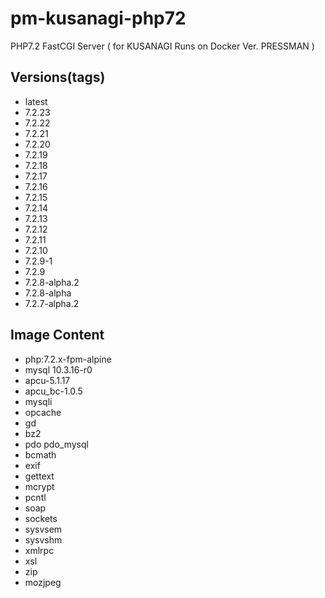 # pm-kusanagi-php72
PHP7.2 FastCGI Server ( for KUSANAGI Runs on Docker Ver. PRESSMAN )

## Versions(tags)

- latest
- 7.2.23
- 7.2.22
- 7.2.21
- 7.2.20
- 7.2.19
- 7.2.18
- 7.2.17
- 7.2.16
- 7.2.15
- 7.2.14
- 7.2.13
- 7.2.12
- 7.2.11
- 7.2.10
- 7.2.9-1
- 7.2.9
- 7.2.8-alpha.2
- 7.2.8-alpha
- 7.2.7-alpha.2

## Image Content
- php:7.2.x-fpm-alpine
- mysql 10.3.16-r0
- apcu-5.1.17
- apcu_bc-1.0.5
- mysqli 
- opcache
- gd 
- bz2
- pdo pdo_mysql
- bcmath
- exif
- gettext
- mcrypt
- pcntl
- soap
- sockets
- sysvsem
- sysvshm
- xmlrpc
- xsl
- zip
- mozjpeg
